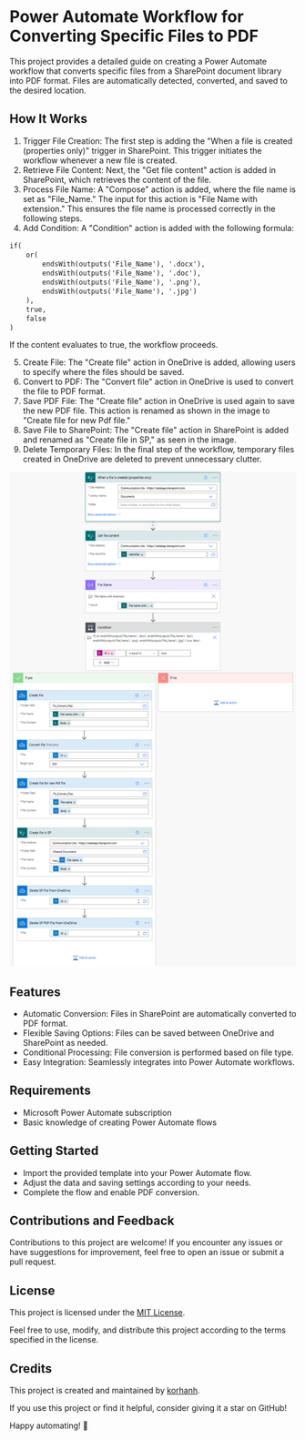 # Power Automate Workflow for Converting Specific Files to PDF

This project provides a detailed guide on creating a Power Automate workflow that converts specific files from a SharePoint document library into PDF format. Files are automatically detected, converted, and saved to the desired location.

## How It Works

1. Trigger File Creation: The first step is adding the "When a file is created (properties only)" trigger in SharePoint. This trigger initiates the workflow whenever a new file is created.
2. Retrieve File Content: Next, the "Get file content" action is added in SharePoint, which retrieves the content of the file.
3. Process File Name: A "Compose" action is added, where the file name is set as "File_Name." The input for this action is "File Name with extension." This ensures the file name is processed correctly in the following steps.
4. Add Condition: A "Condition" action is added with the following formula:

```plaintext
if(
    or(
        endsWith(outputs('File_Name'), '.docx'),
        endsWith(outputs('File_Name'), '.doc'),
        endsWith(outputs('File_Name'), '.png'),
        endsWith(outputs('File_Name'), '.jpg')
    ),
    true,
    false
)
```
If the content evaluates to true, the workflow proceeds.

5. Create File: The "Create file" action in OneDrive is added, allowing users to specify where the files should be saved.
6. Convert to PDF: The "Convert file" action in OneDrive is used to convert the file to PDF format.
7. Save PDF File: The "Create file" action in OneDrive is used again to save the new PDF file. This action is renamed as shown in the image to "Create file for new Pdf file."
8. Save File to SharePoint: The "Create file" action in SharePoint is added and renamed as "Create file in SP," as seen in the image.
9. Delete Temporary Files: In the final step of the workflow, temporary files created in OneDrive are deleted to prevent unnecessary clutter.

![Convert_PDF](https://github.com/korhanh/Power-Automate-Workflow-for-Converting-Specific-Files-to-PDF/blob/main/convert_pdf.png)

## Features

- Automatic Conversion: Files in SharePoint are automatically converted to PDF format.
- Flexible Saving Options: Files can be saved between OneDrive and SharePoint as needed.
- Conditional Processing: File conversion is performed based on file type.
- Easy Integration: Seamlessly integrates into Power Automate workflows.
  
## Requirements

- Microsoft Power Automate subscription
- Basic knowledge of creating Power Automate flows
  
## Getting Started

- Import the provided template into your Power Automate flow.
- Adjust the data and saving settings according to your needs.
- Complete the flow and enable PDF conversion.

## Contributions and Feedback

Contributions to this project are welcome! If you encounter any issues or have suggestions for improvement, feel free to open an issue or submit a pull request.

## License

This project is licensed under the [MIT License](https://github.com/korhanh/Power-Automate-Workflow-for-Converting-Specific-Files-to-PDF/blob/main/LICENSE).

Feel free to use, modify, and distribute this project according to the terms specified in the license.

## Credits

This project is created and maintained by [korhanh]([link_to_your_github_profile](https://github.com/korhanh)).

If you use this project or find it helpful, consider giving it a star on GitHub!

Happy automating! :rocket:

